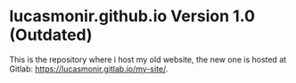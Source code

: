 # lucasmonir.github.io Version 1.0 (Outdated)

This is the repository where i host my old website, the new one is hosted at Gitlab: https://lucasmonir.gitlab.io/my-site/.
